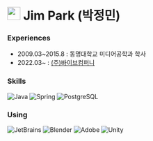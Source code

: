 <h1><img src="https://emojis.slackmojis.com/emojis/images/1531849430/4246/blob-sunglasses.gif?1531849430" width="30"/> Jim Park (박정민)</h1>

<h3>Experiences</h3>
<ul>
 <li> 2009.03~2015.8 : 동명대학교 미디어공학과 학사</li>
 <li> 2022.03~ : <a href="http://vaiv.kr/">(주)바이브컴퍼니</a></li>
</ul>
 
<h3>Skills</h3>
<p>
 <img alt="Java" src="https://img.shields.io/badge/-Java-F05032?style=flat-square&logo=java&logoColor=white" />
 <img alt="Spring" src="https://img.shields.io/badge/-Spring-6DB33F?style=flat-square&logo=spring&logoColor=white" />
 <img alt="PostgreSQL" src="https://img.shields.io/badge/-PostgreSQL-4169E1?style=flat-square&logo=postgresql&logoColor=white" />
</p>

<h3>Using</h3>
<p>
 <img alt="JetBrains" src="https://img.shields.io/badge/-JetBrains-000000?style=flat-square&logo=jetbrains&logoColor=white" />
 <img alt="Blender" src="https://img.shields.io/badge/-Blender-F9A03C?style=flat-square&logo=blender&logoColor=white" />
 <img alt="Adobe" src="https://img.shields.io/badge/-Adobe-F9A03C?style=flat-square&logo=adobe&logoColor=white" />
 <img alt="Unity" src="https://img.shields.io/badge/-Unity-B7178C?style=flat-square&logo=unity&logoColor=white" />
</p>
